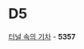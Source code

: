 # D5
[터널 속의 기차](https://github.com/wayandway/algorithms-cpp/blob/master/SWEA/D5/5357.cpp) - **5357** <br>